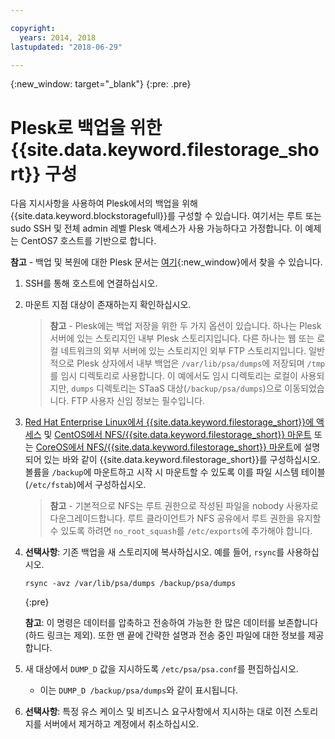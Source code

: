 ```yaml
---

copyright:
  years: 2014, 2018
lastupdated: "2018-06-29"

---
```

{:new_window: target="_blank"}
{:pre: .pre}
 
# Plesk로 백업을 위한 {{site.data.keyword.filestorage_short}} 구성

다음 지시사항을 사용하여 Plesk에서의 백업을 위해 {{site.data.keyword.blockstoragefull}}를 구성할 수 있습니다. 여기서는 루트 또는 sudo SSH 및 전체 admin 레벨 Plesk 액세스가 사용 가능하다고 가정합니다. 이 예제는 CentOS7 호스트를 기반으로 합니다.

**참고** - 백업 및 복원에 대한 Plesk 문서는 [여기](https://docs.plesk.com/en-US/12.5/administrator-guide/backing-up-and-restoration.59256/){:new_window}에서 찾을 수 있습니다. 

1. SSH를 통해 호스트에 연결하십시오.

2. 마운트 지점 대상이 존재하는지 확인하십시오. <br />
   >**참고** - Plesk에는 백업 저장을 위한 두 가지 옵션이 있습니다. 하나는 Plesk 서버에 있는 스토리지인 내부 Plesk 스토리지입니다. 다른 하나는 웹 또는 로컬 네트워크의 외부 서버에 있는 스토리지인 외부 FTP 스토리지입니다. 일반적으로 Plesk 상자에서 내부 백업은 `/var/lib/psa/dumps`에 저장되며 `/tmp`를 임시 디렉토리로 사용합니다. 이 예에서도 임시 디렉토리는 로컬이 사용되지만, `dumps` 디렉토리는 STaaS 대상(`/backup/psa/dumps`)으로 이동되었습니다. FTP 사용자 신임 정보는 필수입니다.
   
3. [Red Hat Enterprise Linux에서 {{site.data.keyword.filestorage_short}}에 액세스](accessing-file-storage-linux.html) 및 [CentOS에서 NFS/{{site.data.keyword.filestorage_short}} 마운트](mounting-nsf-file-storage.html) 또는 [CoreOS에서 NFS/{{site.data.keyword.filestorage_short}} 마운트](mounting-storage-coreos.html)에 설명되어 있는 바와 같이 {{site.data.keyword.filestorage_short}}를 구성하십시오. 볼륨을 `/backup`에 마운트하고 시작 시 마운트할 수 있도록 이를 파일 시스템 테이블(`/etc/fstab`)에서 구성하십시오. <br />
   >**참고** - 기본적으로 NFS는 루트 권한으로 작성된 파일을 nobody 사용자로 다운그레이드합니다. 루트 클라이언트가 NFS 공유에서 루트 권한을 유지할 수 있도록 하려면 `no_root_squash`를 `/etc/exports`에 추가해야 합니다. <br />

4. **선택사항**: 기존 백업을 새 스토리지에 복사하십시오. 예를 들어, `rsync`를 사용하십시오.
   ```
   rsync -avz /var/lib/psa/dumps /backup/psa/dumps
   ```
   {:pre}
    
    **참고**: 이 명령은 데이터를 압축하고 전송하여 가능한 한 많은 데이터를 보존합니다(하드 링크는 제외). 또한 맨 끝에 간략한 설명과 전송 중인 파일에 대한 정보를 제공합니다.
    
5. 새 대상에서 `DUMP_D` 값을 지시하도록 `/etc/psa/psa.conf`를 편집하십시오. 
    - 이는 `DUMP_D /backup/psa/dumps`와 같이 표시됩니다.  

6. **선택사항**: 특정 유스 케이스 및 비즈니스 요구사항에서 지시하는 대로 이전 스토리지를 서버에서 제거하고 계정에서 취소하십시오. 

